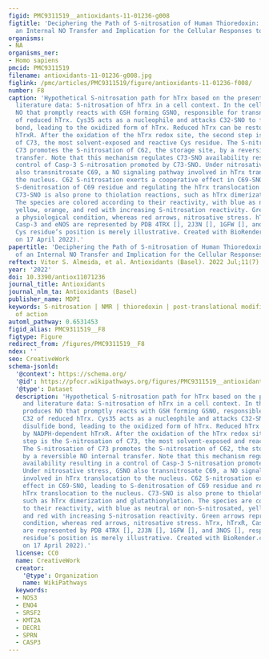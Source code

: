 ```yaml
---
figid: PMC9311519__antioxidants-11-01236-g008
figtitle: 'Deciphering the Path of S-nitrosation of Human Thioredoxin: Evidence of
  an Internal NO Transfer and Implication for the Cellular Responses to NO'
organisms:
- NA
organisms_ner:
- Homo sapiens
pmcid: PMC9311519
filename: antioxidants-11-01236-g008.jpg
figlink: /pmc/articles/PMC9311519/figure/antioxidants-11-01236-f008/
number: F8
caption: 'Hypothetical S-nitrosation path for hTrx based on the present findings and
  literature data: S-nitrosation of hTrx in a cell context. In the cell, eNOS produces
  NO that promptly reacts with GSH forming GSNO, responsible for transnitrosate C32
  of reduced hTrx. Cys35 acts as a nucleophile and attacks C32-SNO to form a disulfide
  bond, leading to the oxidized form of hTrx. Reduced hTrx can be restored by NADPH-dependent
  hTrxR. After the oxidation of the hTrx redox site, the second step is the S-nitrosation
  of C73, the most solvent-exposed and reactive Cys residue. The S-nitrosation of
  C73 promotes the S-nitrosation of C62, the storage site, by a reversible NO internal
  transfer. Note that this mechanism regulates C73-SNO availability resulting in a
  control of Casp-3 S-nitrosation promoted by C73-SNO. Under nitrosative stress, GSNO
  also transnitrosate C69, a NO signaling pathway involved in hTrx translocation to
  the nucleus. C62 S-nitrosation exerts a cooperative effect in C69-SNO, leading to
  S-denitrosation of C69 residue and regulating the hTrx translocation to the nucleus.
  C73-SNO is also prone to thiolation reactions, such as hTrx dimerization and glutathionylation.
  The species are colored according to their reactivity, with blue as neutral or non-S-nitrosated,
  yellow, orange, and red with increasing S-nitrosation reactivity. Green arrows represent
  a physiological condition, whereas red arrows, nitrosative stress. hTrx, hTrxR,
  Casp-3 and eNOS are represented by PDB 4TRX [], 2J3N [], 1GFW [], and 3NOS [], respectively.
  Cys residue’s position is merely illustrative. Created with BioRender.com (accessed
  on 17 April 2022).'
papertitle: 'Deciphering the Path of S-nitrosation of Human Thioredoxin: Evidence
  of an Internal NO Transfer and Implication for the Cellular Responses to NO.'
reftext: Vitor S. Almeida, et al. Antioxidants (Basel). 2022 Jul;11(7):1236.
year: '2022'
doi: 10.3390/antiox11071236
journal_title: Antioxidants
journal_nlm_ta: Antioxidants (Basel)
publisher_name: MDPI
keywords: S-nitrosation | NMR | thioredoxin | post-translational modification | mechanism
  of action
automl_pathway: 0.6531453
figid_alias: PMC9311519__F8
figtype: Figure
redirect_from: /figures/PMC9311519__F8
ndex: ''
seo: CreativeWork
schema-jsonld:
  '@context': https://schema.org/
  '@id': https://pfocr.wikipathways.org/figures/PMC9311519__antioxidants-11-01236-g008.html
  '@type': Dataset
  description: 'Hypothetical S-nitrosation path for hTrx based on the present findings
    and literature data: S-nitrosation of hTrx in a cell context. In the cell, eNOS
    produces NO that promptly reacts with GSH forming GSNO, responsible for transnitrosate
    C32 of reduced hTrx. Cys35 acts as a nucleophile and attacks C32-SNO to form a
    disulfide bond, leading to the oxidized form of hTrx. Reduced hTrx can be restored
    by NADPH-dependent hTrxR. After the oxidation of the hTrx redox site, the second
    step is the S-nitrosation of C73, the most solvent-exposed and reactive Cys residue.
    The S-nitrosation of C73 promotes the S-nitrosation of C62, the storage site,
    by a reversible NO internal transfer. Note that this mechanism regulates C73-SNO
    availability resulting in a control of Casp-3 S-nitrosation promoted by C73-SNO.
    Under nitrosative stress, GSNO also transnitrosate C69, a NO signaling pathway
    involved in hTrx translocation to the nucleus. C62 S-nitrosation exerts a cooperative
    effect in C69-SNO, leading to S-denitrosation of C69 residue and regulating the
    hTrx translocation to the nucleus. C73-SNO is also prone to thiolation reactions,
    such as hTrx dimerization and glutathionylation. The species are colored according
    to their reactivity, with blue as neutral or non-S-nitrosated, yellow, orange,
    and red with increasing S-nitrosation reactivity. Green arrows represent a physiological
    condition, whereas red arrows, nitrosative stress. hTrx, hTrxR, Casp-3 and eNOS
    are represented by PDB 4TRX [], 2J3N [], 1GFW [], and 3NOS [], respectively. Cys
    residue’s position is merely illustrative. Created with BioRender.com (accessed
    on 17 April 2022).'
  license: CC0
  name: CreativeWork
  creator:
    '@type': Organization
    name: WikiPathways
  keywords:
  - NOS3
  - ENO4
  - SRSF2
  - KMT2A
  - DECR1
  - SPRN
  - CASP3
---
```

